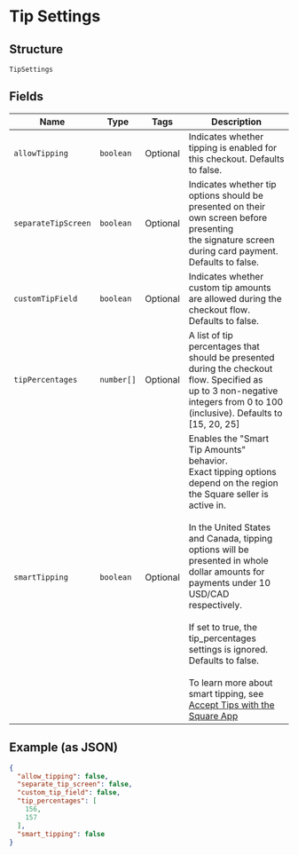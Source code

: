 
# Tip Settings

## Structure

`TipSettings`

## Fields

| Name | Type | Tags | Description |
|  --- | --- | --- | --- |
| `allowTipping` | `boolean` | Optional | Indicates whether tipping is enabled for this checkout. Defaults to false. |
| `separateTipScreen` | `boolean` | Optional | Indicates whether tip options should be presented on their own screen before presenting<br>the signature screen during card payment. Defaults to false. |
| `customTipField` | `boolean` | Optional | Indicates whether custom tip amounts are allowed during the checkout flow. Defaults to false. |
| `tipPercentages` | `number[]` | Optional | A list of tip percentages that should be presented during the checkout flow. Specified as<br>up to 3 non-negative integers from 0 to 100 (inclusive). Defaults to [15, 20, 25] |
| `smartTipping` | `boolean` | Optional | Enables the "Smart Tip Amounts" behavior.<br>Exact tipping options depend on the region the Square seller is active in.<br><br>In the United States and Canada, tipping options will be presented in whole dollar amounts for<br>payments under 10 USD/CAD respectively.<br><br>If set to true, the tip_percentages settings is ignored.<br>Defaults to false.<br><br>To learn more about smart tipping, see [Accept Tips with the Square App](https://squareup.com/help/us/en/article/5069-accept-tips-with-the-square-app) |

## Example (as JSON)

```json
{
  "allow_tipping": false,
  "separate_tip_screen": false,
  "custom_tip_field": false,
  "tip_percentages": [
    156,
    157
  ],
  "smart_tipping": false
}
```

